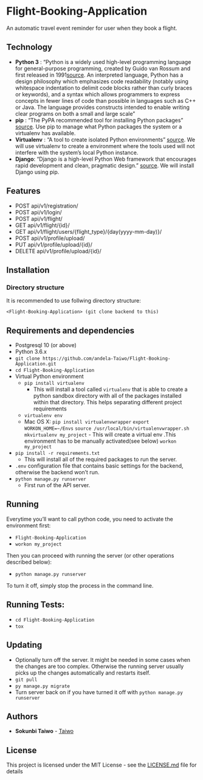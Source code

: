 # Flight-Booking-Application
An automatic travel event reminder for user when they book a flight.

## Technology 
* **Python 3** : “Python is a widely used high-level programming language for general-purpose programming, created by Guido van Rossum and first released in 1991[source](https://www.python.org/downloads/release/python-360/). An interpreted language, Python has a design philosophy which emphasizes code readability (notably using whitespace indentation to delimit code blocks rather than curly braces or keywords), and a syntax which allows programmers to express concepts in fewer lines of code than possible in languages such as C++ or Java. The language provides constructs intended to enable writing clear programs on both a small and large scale” 
* **pip** : “The PyPA recommended tool for installing Python packages” [source](https://pypi.org/project/pip/). Use pip to manage what Python packages the system or a virtualenv has available.
* **Virtualenv** : “A tool to create isolated Python environments” [source](https://virtualenv.pypa.io/en/latest/). We will use virtualenv to create a environment where the tools used will not interfere with the system’s local Python instance.
* **Django**: “Django is a high-level Python Web framework that encourages rapid development and clean, pragmatic design.” [source](https://www.djangoproject.com/). We will install Django using pip.

## Features
- POST api/v1/registration/
- POST api/v1/login/
- POST api/v1/flight/
- GET api/v1/flight/{id}/
- GET api/v1/flight/users/{flight_type}/{day(yyyy-mm-day)}/
- POST api/v1/profile/upload/
- PUT api/v1/profile/upload/{id}/
- DELETE api/v1/profile/upload/{id}/

## Installation

### Directory structure

It is recommended to use follwing directory structure:

```
<Flight-Booking-Application> (git clone backend to this)
```

## Requirements and dependencies

- Postgresql 10 (or above)
- Python 3.6.x
- `git clone https://github.com/andela-Taiwo/Flight-Booking-Application.git`
- `cd Flight-Booking-Application`
- Virtual Python environment
  - `pip install virtualenv`
    - This will install a tool called `virtualenv` that is able to create a python sandbox directory with all of the packages installed within that directory. This helps separating different project requirements 
  - `virtualenv env`
  - Mac OS X: 
    `pip install virtualenvwrapper`
    `export WORKON_HOME=~/Envs`
    `source /usr/local/bin/virtualenvwrapper.sh`
    `mkvirtualenv my_project`
        - This will create a virtual env .This environment has to be manually activated(see below)
        `workon my_project`
- `pip install -r requirements.txt`
  - This will install all of the required packages to run the server.
-  `.env` configuration file that contains basic settings for the backend, otherwise the backend won’t run.
- `python manage.py runserver`
  - First run of the API server.


## Running
Everytime you’ll want to call python code, you need to activate the environment first:

- `Flight-Booking-Application`
- `workon my_project`

Then you can proceed with running the server (or other operations described below):

- `python manage.py runserver`

To turn it off, simply stop the process in the command line.
## Running Tests:
 - `cd Flight-Booking-Application`
 - `tox`

## Updating
- Optionally turn off the server. It might be needed in some cases when the changes are too complex. Otherwise the running server usually picks up the changes automatically and restarts itself.
- `git pull`
- `py manage.py migrate`
- Turn server back on if you have turned it off with `python manage.py runserver`




## Authors

* **Sokunbi Taiwo** - [Taiwo](https://github.com/andela-Taiwo)


## License

This project is licensed under the MIT License - see the [LICENSE.md](LICENSE.md) file for details
